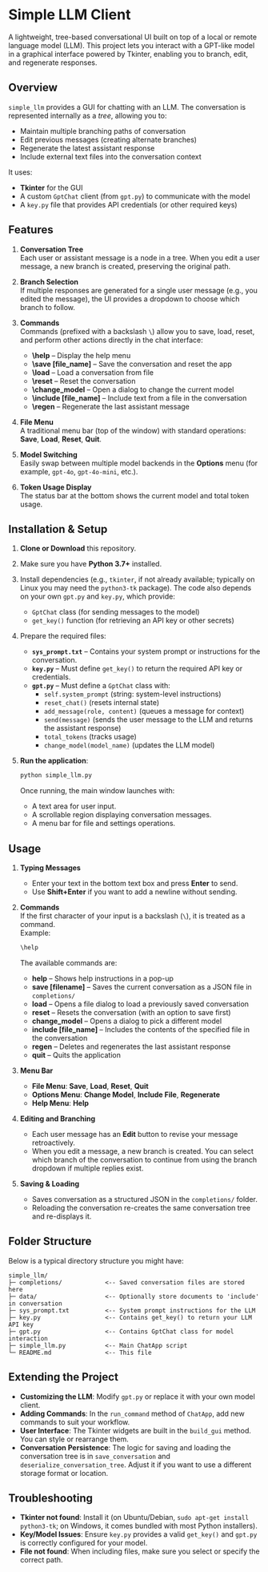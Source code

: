 # Simple LLM Client

A lightweight, tree-based conversational UI built on top of a local or remote language model (LLM). This project lets you interact with a GPT-like model in a graphical interface powered by Tkinter, enabling you to branch, edit, and regenerate responses.

## Overview

`simple_llm` provides a GUI for chatting with an LLM. The conversation is represented internally as a _tree_, allowing you to:

- Maintain multiple branching paths of conversation
- Edit previous messages (creating alternate branches)
- Regenerate the latest assistant response
- Include external text files into the conversation context

It uses:
- **Tkinter** for the GUI
- A custom `GptChat` client (from `gpt.py`) to communicate with the model
- A `key.py` file that provides API credentials (or other required keys)

## Features

1. **Conversation Tree**  
   Each user or assistant message is a node in a tree. When you edit a user message, a new branch is created, preserving the original path.

2. **Branch Selection**  
   If multiple responses are generated for a single user message (e.g., you edited the message), the UI provides a dropdown to choose which branch to follow.

3. **Commands**  
   Commands (prefixed with a backslash `\`) allow you to save, load, reset, and perform other actions directly in the chat interface:
   - **\help** – Display the help menu
   - **\save [file_name]** – Save the conversation and reset the app
   - **\load** – Load a conversation from file
   - **\reset** – Reset the conversation
   - **\change_model** – Open a dialog to change the current model
   - **\include [file_name]** – Include text from a file in the conversation
   - **\regen** – Regenerate the last assistant message

4. **File Menu**  
   A traditional menu bar (top of the window) with standard operations: **Save**, **Load**, **Reset**, **Quit**.

5. **Model Switching**  
   Easily swap between multiple model backends in the **Options** menu (for example, `gpt-4o`, `gpt-4o-mini`, etc.).

6. **Token Usage Display**  
   The status bar at the bottom shows the current model and total token usage.

## Installation & Setup

1. **Clone or Download** this repository.
2. Make sure you have **Python 3.7+** installed.
3. Install dependencies (e.g., `tkinter`, if not already available; typically on Linux you may need the `python3-tk` package). The code also depends on your own `gpt.py` and `key.py`, which provide:
   - `GptChat` class (for sending messages to the model)
   - `get_key()` function (for retrieving an API key or other secrets)

4. Prepare the required files:
   - **`sys_prompt.txt`** – Contains your system prompt or instructions for the conversation.
   - **`key.py`** – Must define `get_key()` to return the required API key or credentials.
   - **`gpt.py`** – Must define a `GptChat` class with:
     - `self.system_prompt` (string: system-level instructions)
     - `reset_chat()` (resets internal state)
     - `add_message(role, content)` (queues a message for context)
     - `send(message)` (sends the user message to the LLM and returns the assistant response)
     - `total_tokens` (tracks usage)
     - `change_model(model_name)` (updates the LLM model)

5. **Run the application**:

   ```bash
   python simple_llm.py
   ```

   Once running, the main window launches with:
   - A text area for user input.
   - A scrollable region displaying conversation messages.
   - A menu bar for file and settings operations.

## Usage

1. **Typing Messages**  
   - Enter your text in the bottom text box and press **Enter** to send.
   - Use **Shift+Enter** if you want to add a newline without sending.

2. **Commands**  
   If the first character of your input is a backslash (`\`), it is treated as a command.  
   Example:  
   ```txt
   \help
   ```
   The available commands are:
   - **help** – Shows help instructions in a pop-up
   - **save [filename]** – Saves the current conversation as a JSON file in `completions/`
   - **load** – Opens a file dialog to load a previously saved conversation
   - **reset** – Resets the conversation (with an option to save first)
   - **change_model** – Opens a dialog to pick a different model
   - **include [file_name]** – Includes the contents of the specified file in the conversation
   - **regen** – Deletes and regenerates the last assistant response
   - **quit** – Quits the application

3. **Menu Bar**  
   - **File Menu**: **Save**, **Load**, **Reset**, **Quit**  
   - **Options Menu**: **Change Model**, **Include File**, **Regenerate**  
   - **Help Menu**: **Help**  

4. **Editing and Branching**  
   - Each user message has an **Edit** button to revise your message retroactively.
   - When you edit a message, a new branch is created. You can select which branch of the conversation to continue from using the branch dropdown if multiple replies exist.

5. **Saving & Loading**  
   - Saves conversation as a structured JSON in the `completions/` folder.
   - Reloading the conversation re-creates the same conversation tree and re-displays it.

## Folder Structure

Below is a typical directory structure you might have:

```
simple_llm/
├─ completions/            <-- Saved conversation files are stored here
├─ data/                   <-- Optionally store documents to 'include' in conversation
├─ sys_prompt.txt          <-- System prompt instructions for the LLM
├─ key.py                  <-- Contains get_key() to return your LLM API key
├─ gpt.py                  <-- Contains GptChat class for model interaction
├─ simple_llm.py           <-- Main ChatApp script
└─ README.md               <-- This file
```

## Extending the Project

- **Customizing the LLM**: Modify `gpt.py` or replace it with your own model client.  
- **Adding Commands**: In the `run_command` method of `ChatApp`, add new commands to suit your workflow.  
- **User Interface**: The Tkinter widgets are built in the `build_gui` method. You can style or rearrange them.  
- **Conversation Persistence**: The logic for saving and loading the conversation tree is in `save_conversation` and `deserialize_conversation_tree`. Adjust it if you want to use a different storage format or location.

## Troubleshooting

- **Tkinter not found**: Install it (on Ubuntu/Debian, `sudo apt-get install python3-tk`; on Windows, it comes bundled with most Python installers).
- **Key/Model Issues**: Ensure `key.py` provides a valid `get_key()` and `gpt.py` is correctly configured for your model.
- **File not found**: When including files, make sure you select or specify the correct path.

